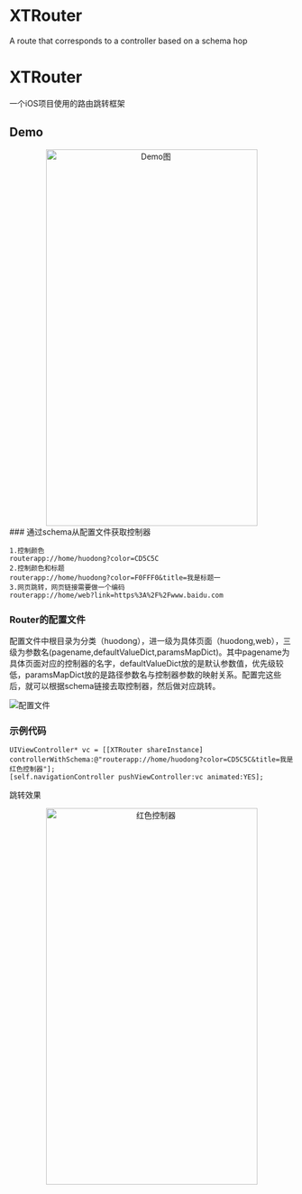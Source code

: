 # XTRouter
A route that corresponds to a controller based on a schema hop

# XTRouter
一个iOS项目使用的路由跳转框架

## Demo

<center><img src="https://github.com/dingpuyu/XTRouter/blob/master/XTRouterProject/XTRouterProject/ScreenPrint/IMG_0233.PNG?raw=true" width = "375" height = "667" alt="Demo图" /></center>
### 通过schema从配置文件获取控制器

``` 
1.控制颜色
routerapp://home/huodong?color=CD5C5C
2.控制颜色和标题
routerapp://home/huodong?color=F0FFF0&title=我是标题一
3.网页跳转，网页链接需要做一个编码
routerapp://home/web?link=https%3A%2F%2Fwww.baidu.com
```

### Router的配置文件

配置文件中根目录为分类（huodong），进一级为具体页面（huodong,web），三级为参数名(pagename,defaultValueDict,paramsMapDict)。其中pagename为具体页面对应的控制器的名字，defaultValueDict放的是默认参数值，优先级较低，paramsMapDict放的是路径参数名与控制器参数的映射关系。配置完这些后，就可以根据schema链接去取控制器，然后做对应跳转。

![配置文件](https://github.com/dingpuyu/XTRouter/blob/master/XTRouterProject/XTRouterProject/ScreenPrint/20171130-101732.png?raw=true)

### 示例代码

```
UIViewController* vc = [[XTRouter shareInstance] controllerWithSchema:@"routerapp://home/huodong?color=CD5C5C&title=我是红色控制器"];
[self.navigationController pushViewController:vc animated:YES];
```
跳转效果

<center><img src="https://github.com/dingpuyu/XTRouter/blob/master/XTRouterProject/XTRouterProject/ScreenPrint/IMG_0234.PNG?raw=true" width = "375" height = "667" alt="红色控制器" align=center /></center>


